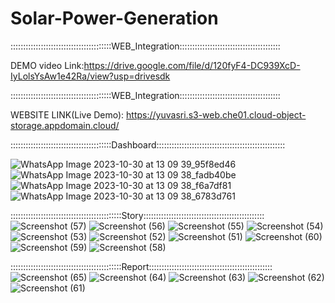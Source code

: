 # Solar-Power-Generation
::::::::::::::::::::::::::::::::::::::::WEB_Integration::::::::::::::::::::::::::::::::::::::::

DEMO video Link:https://drive.google.com/file/d/120fyF4-DC939XcD-IyLolsYsAw1e42Ra/view?usp=drivesdk

::::::::::::::::::::::::::::::::::::::::WEB_Integration::::::::::::::::::::::::::::::::::::::::

 WEBSITE LINK(Live Demo): https://yuvasri.s3-web.che01.cloud-object-storage.appdomain.cloud/


::::::::::::::::::::::::::::::::::::::::Dashboard:::::::::::::::::::::::::::::::::::::::::::::::::::

![WhatsApp Image 2023-10-30 at 13 09 39_95f8ed46](https://github.com/yuvasri-baskaran/Solar-Power-Generation/assets/131947299/6c6a8ce3-79a9-4ea6-b655-032817ca6b38)
![WhatsApp Image 2023-10-30 at 13 09 38_fadb40be](https://github.com/yuvasri-baskaran/Solar-Power-Generation/assets/131947299/f1808315-6433-4daa-b6bd-899f76d49829)
![WhatsApp Image 2023-10-30 at 13 09 38_f6a7df81](https://github.com/yuvasri-baskaran/Solar-Power-Generation/assets/131947299/a1abe046-b755-4c48-9830-da74b33d9e1e)
![WhatsApp Image 2023-10-30 at 13 09 38_6783d761](https://github.com/yuvasri-baskaran/Solar-Power-Generation/assets/131947299/497acc45-654c-4d39-803f-acf05933dc4a)


::::::::::::::::::::::::::::::::::::::::::::Story::::::::::::::::::::::::::::::::::::::::::::::::
![Screenshot (57)](https://github.com/yuvasri-baskaran/Solar-Power-Generation/assets/131947299/218221b2-0b9e-401b-a6a0-2104262fd1c2)
![Screenshot (56)](https://github.com/yuvasri-baskaran/Solar-Power-Generation/assets/131947299/dc291e67-8319-4a0f-af27-4736307c3397)
![Screenshot (55)](https://github.com/yuvasri-baskaran/Solar-Power-Generation/assets/131947299/fd1d9201-6aa8-48bf-b440-54b0ec4052dc)
![Screenshot (54)](https://github.com/yuvasri-baskaran/Solar-Power-Generation/assets/131947299/1fdc72f3-55fb-4346-a253-f91d747dd543)
![Screenshot (53)](https://github.com/yuvasri-baskaran/Solar-Power-Generation/assets/131947299/b55f854a-d914-4430-ad14-e612c167be4c)
![Screenshot (52)](https://github.com/yuvasri-baskaran/Solar-Power-Generation/assets/131947299/76f938f0-58c2-48ed-8a2a-3b4666f94ae9)
![Screenshot (51)](https://github.com/yuvasri-baskaran/Solar-Power-Generation/assets/131947299/fcedb527-bf90-4c5f-ba58-3cf0d7e8bd00)
![Screenshot (60)](https://github.com/yuvasri-baskaran/Solar-Power-Generation/assets/131947299/e509777e-ea64-4591-b575-43759cff98cb)
![Screenshot (59)](https://github.com/yuvasri-baskaran/Solar-Power-Generation/assets/131947299/f5fc8b71-4204-4941-a39d-c82e73026636)
![Screenshot (58)](https://github.com/yuvasri-baskaran/Solar-Power-Generation/assets/131947299/c7dcd3ca-bb64-40ed-b0f9-741bbb301661)

::::::::::::::::::::::::::::::::::::::::::::Report:::::::::::::::::::::::::::::::::::::::::::::::::
![Screenshot (65)](https://github.com/yuvasri-baskaran/Solar-Power-Generation/assets/131947299/83a60a19-c195-42ad-bbf3-805041ae9149)
![Screenshot (64)](https://github.com/yuvasri-baskaran/Solar-Power-Generation/assets/131947299/f9fb3948-42d3-40bf-8f3e-69ab81336090)
![Screenshot (63)](https://github.com/yuvasri-baskaran/Solar-Power-Generation/assets/131947299/aeefbad1-4ab5-408e-974e-3467d17e89c1)
![Screenshot (62)](https://github.com/yuvasri-baskaran/Solar-Power-Generation/assets/131947299/6cd98dca-ea78-4dcd-91da-d94a232afdea)
![Screenshot (61)](https://github.com/yuvasri-baskaran/Solar-Power-Generation/assets/131947299/0c77b0ae-464f-4e67-a6ed-10819ed3a2a1)


